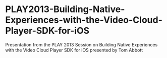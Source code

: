 PLAY2013-Building-Native-Experiences-with-the-Video-Cloud-Player-SDK-for-iOS
============================================================================

Presentation from the PLAY 2013 Session on Building Native Experiences with the Video Cloud Player SDK for iOS presented by Tom Abbott
